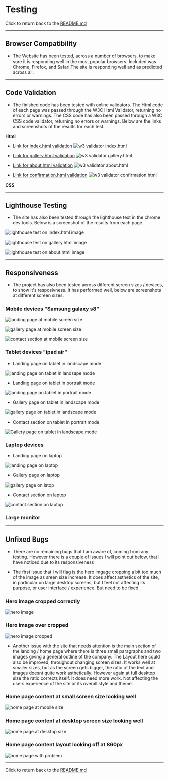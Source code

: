
# Testing

Click to return back to the [README.md](README.md)

***

## Browser Compatibility
- The Website has been tested, across a number of browsers, to make sure it is responding well in the most popular browsers.
Included was Chrome, Firefox, and Safari.The site is responding well and as predicted across all.

***

## Code Validation

- The finished code has been tested with online validators. 
The Html code of each page was passed through the W3C Html Validator, returning no errors or warnings.
The CSS code has also been passed through a W3C CSS code validator, returning no errors or warnings. 
Below are the links and screenshots of the results for each test.

__Html__

- [Link for index.html validation](https://validator.w3.org/nu/?doc=https%3A%2F%2Fdylankane.github.io%2FDesign-In-Ply%2Findex.html)
![w3 validator index.html](documentation/w3-validator-index.html.png)

- [Link for gallery.html validation](https://validator.w3.org/nu/?doc=https%3A%2F%2Fdylankane.github.io%2FDesign-In-Ply%2Fgallery.html)
![w3 validator gallery.html](documentation/w3-validator-gallery.html.png)

- [Link for about.html validation](https://validator.w3.org/nu/?doc=https%3A%2F%2Fdylankane.github.io%2FDesign-In-Ply%2Fabout.html)
![w3 validator about.html](documentation/w3-validator-about.html.png)

- [Link for confirmation.html validation](https://validator.w3.org/nu/?doc=https%3A%2F%2Fdylankane.github.io%2FDesign-In-Ply%2Fconfirmation.html)
![w3 validator confirmation.html](documentation/w3-validator-confirmation.html.png)

__CSS__
   

***

## Lighthouse Testing

- The site has also been tested through the lighthouse text in the chrome dev tools. Below is a screenshot of the results from each page.

![lighthouse test on index.html image](documentation/lighthouse-index.html.png)

![lighthouse test on gallery.html image](documentation/lighthouse-gallery.html.png)

![lighthouse test on about.html image](documentation/lighthouse-about.html.png)

***

## Responsiveness

- The project has also been tested across different screen sizes / devices, to show it's resposivness. It has performed well, below are screenshots at different screen sizes.


### Mobile devices "Samsung galaxy s8"

![landing page at mobile screen size](documentation/landing-page-mobile.png)

![gallery page at mobile screen size](documentation/gallery-page-mobile.png)

![contact section at mobile screen size](documentation/contact-mobile.png)


### Tablet devices "ipad air"

- Landing page on tablet in landscape mode

![landing page on tablet in landsape mode](documentation/landing-page-tablet-landscape.png)


- Landing page on tablet in portrait mode

![landing page on tablet in portrait mode](documentation/landing-page%20tablet-portrait.png)


- Gallery page on tablet in landscape mode

![gallery page on tablet in landscape mode](documentation/gallery-page-tablet-landscape.png)


- Contact section on tablet in portrait mode

![Gallery page on tablet in landscape mode](documentation/contact-page-tablet-portrait.png)


### Laptop devices


- Landing page on laptop

![landing page on laptop](documentation/landing-page-laptop.png)


- Gallery page on laptop

![gallery page on latop](documentation/gallery-page-laptop.png)


- Contact section on laptop

![contact section on laptop](documentation/contact-laptop.png)



### Large monitor






***

## Unfixed Bugs

- There are no remaining bugs that I am aware of, coming from any testing. However there is a couple of issues I will point out below, that I have noticed due to its responsiveness


 - The first issue that I will flag is the hero imgage cropping a bit too much of the image as sreen size increase. It does affect asthetics of the site, in particular on large desktop screens, but I feel not affecting its purpose, or user interface / experience. But need to be fixed.

 ### Hero image cropped correctly 

![hero image](documentation/hero-image-bug-small.png)

### Hero image over cropped

 ![hero image cropped](documentation/hero-image-bug-desktop.png)


 - Another issue with the site that needs attention is the main section of the landing / home page where there is three small paragraphs and two images giving a general outline of the company. The Layout here could also be improved, throughout changing screen sizes. It works well at smaller sizes, but as the screen gets bigger, the ratio of the text and images doesnt quite work asthetically. However again at full desktop size the ratio corrects itself. It does need more work. Not affecting the users experience of the site or its overall style and theme.

### Home page content at small screen size looking well

 ![home page at mobile size](documentation/home-page-small.png)

 ### Home page content at desktop screen size looking well

 ![home page at desktop size](documentation/home-page-large.png)

 ### Home page content layout looking off at 860px

 ![home page with problem](documentation/home-page-problem.png) 

*** 
    
Click to return back to the [README.md](README.md)